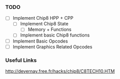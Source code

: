 
### TODO
- [ ] Implement Chip8 HPP + CPP
  - [ ] Implement Chip8 State
    - [ ] Memory + Functions
  - [ ] Implement basic Chip8 functions

- [ ] Implement Basic Opcodes
- [ ] Implement Graphics Related Opcodes

### Useful Links
http://devernay.free.fr/hacks/chip8/C8TECH10.HTM
